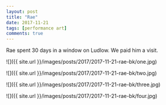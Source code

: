 ```yaml
---
layout: post
title: "Rae"
date: 2017-11-21
tags: [performance art]
comments: true
---
```

Rae spent 30 days in a window on Ludlow. We paid him a visit.

![]({{ site.url }}/images/posts/2017/2017-11-21-rae-bk/one.jpg)

![]({{ site.url }}/images/posts/2017/2017-11-21-rae-bk/two.jpg)

![]({{ site.url }}/images/posts/2017/2017-11-21-rae-bk/three.jpg)

![]({{ site.url }}/images/posts/2017/2017-11-21-rae-bk/four.jpg)


